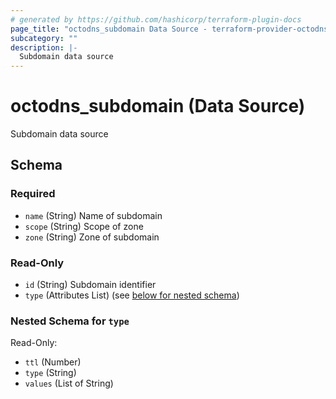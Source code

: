 ```yaml
---
# generated by https://github.com/hashicorp/terraform-plugin-docs
page_title: "octodns_subdomain Data Source - terraform-provider-octodns"
subcategory: ""
description: |-
  Subdomain data source
---
```


# octodns_subdomain (Data Source)

Subdomain data source



<!-- schema generated by tfplugindocs -->
## Schema

### Required

- `name` (String) Name of subdomain
- `scope` (String) Scope of zone
- `zone` (String) Zone of subdomain

### Read-Only

- `id` (String) Subdomain identifier
- `type` (Attributes List) (see [below for nested schema](#nestedatt--type))

<a id="nestedatt--type"></a>
### Nested Schema for `type`

Read-Only:

- `ttl` (Number)
- `type` (String)
- `values` (List of String)
